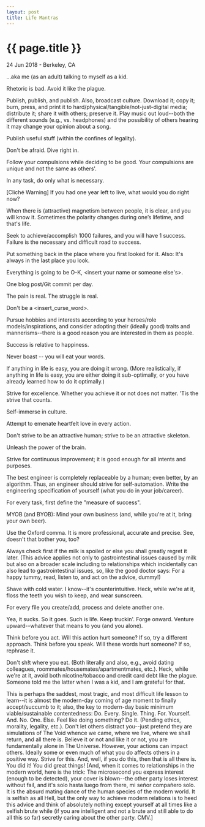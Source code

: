 ```yaml
---
layout: post
title: Life Mantras
---
```


{{ page.title }}
================

<p class="meta">24 Jun 2018 - Berkeley, CA</p>

...aka me (as an adult) talking to myself as a kid.

Rhetoric is bad. Avoid it like the plague.

Publish, publish, and publish. Also, broadcast culture. Download it; copy it; burn, press, and print it to hard/physical/tangible/not-just-digital media; distribute it; share it with others; preserve it. Play music out loud--both the different sounds (e.g., vs. headphones) and the possibility of others hearing it may change your opinion about a song.

Publish useful stuff (within the confines of legality).

Don't be afraid. Dive right in.

Follow your compulsions while deciding to be good. Your compulsions are unique and not the same as others'.

In any task, do only what is necessary.

[Cliché Warning] If you had one year left to live, what would you do right now?

When there is (attractive) magnetism between people, it is clear, and you will know it. Sometimes the polarity changes during one’s lifetime, and that's life.

Seek to achieve/accomplish 1000 failures, and you will have 1 success. Failure is the necessary and difficult road to success.

Put something back in the place where you first looked for it. Also: It's always in the last place you look.

Everything is going to be O-K, <insert your name or someone else's>.

One blog post/Git commit per day.

The pain is real. The struggle is real.

Don't be a <insert_curse_word>.

Pursue hobbies and interests according to your heroes/role models/inspirations, and consider adopting their (ideally good) traits and mannerisms--there is a good reason you are interested in them as people.

Success is relative to happiness.

Never boast -- you will eat your words.

If anything in life is easy, you are doing it wrong. (More realistically, if anything in life is easy, you are either doing it sub-optimally, or you have already learned how to do it optimally.)

Strive for excellence. Whether you achieve it or not does not matter. 'Tis the strive that counts.

Self-immerse in culture.

Attempt to emenate heartfelt love in every action.

Don't strive to be an attractive human; strive to be an attractive skeleton.

Unleash the power of the brain.

Strive for continuous improvement; it is good enough for all intents and purposes.

The best engineer is completely replaceable by a human; even better, by an algorithm. Thus, an engineer should strive for self-automation. Write the engineering specification of yourself (what you do in your job/career).

For every task, first define the "measure of success".

MYOB (and BYOB): Mind your own business (and, while you're at it, bring your own beer).

Use the Oxford comma. It is more professional, accurate and precise. See, doesn't that bother you, too?

Always check first if the milk is spoiled or else you shall greatly regret it later. (This advice applies not only to gastrointestinal issues caused by milk but also on a broader scale including to relationships which incidentally can also lead to gastrointestinal issues, so, like the good doctor says: For a happy tummy, read, listen to, and act on the advice, dummy!)

Shave with cold water. I know--it's counterintuitive. Heck, while we're at it, floss the teeth you wish to keep, and wear sunscreen.

For every file you create/add, process and delete another one.

Yea, it sucks. So it goes. Such is life. Keep truckin'. Forge onward. Venture upward--whatever that means to you (and you alone).

Think before you act. Will this action hurt someone? If so, try a different approach. Think before you speak. Will these words hurt someone? If so, rephrase it.

Don't sh!t where you eat. (Both literally and also, e.g., avoid dating colleagues, roommates/housemates/apartmentmates, etc.). Heck, while we're at it, avoid both nicotine/tobacco and credit card debt like the plague. Someone told me the latter when I was a kid, and I am grateful for that.

This is perhaps the saddest, most tragic, and most difficult life lesson to learn--it is almost the modern-day coming of age moment to finally accept/succumb to it; also, the key to modern-day basic minimum viable/sustainable contentedness: Do. Every. Single. Thing. For. Yourself. And. No. One. Else. Feel like doing something? Do it. (Pending ethics, morality, legality, etc.). Don't let others distract you--just pretend they are simulations of The Void whence we came, where we live, where we shall return, and all there is. Believe it or not and like it or not, you are fundamentally alone in The Universe. However, your actions can impact others. Ideally some or even much of what you do affects others in a positive way. Strive for this. And, well, if you do this, then that is all there is. You did it! You did great things! [And, when it comes to relationships in the modern world, here is the trick: The microsecond you express interest (enough to be detected), your cover is blown--the other party loses interest without fail, and it's solo hasta luego from there, mi señor compañero solo. It is the absurd mating dance of the human species of the modern world. It is selfish as all Hell, but the only way to achieve modern relations is to heed this advice and think of absolutely nothing except yourself at all times like a selfish brute while (if you are intelligent and not a brute and still able to do all this so far) secretly caring about the other party. CMV.]